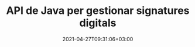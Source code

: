 ---
############################# Static ############################
layout: "product"
date: 2021-04-27T09:31:06+03:00
draft: false

product: "Signature"
product_tag: "signature"
platform: "Java"
platform_tag: "java"

############################# Head ############################
head_title: "API de signatura digital de Java, afegeix una signatura electrònica a la imatge PDF Word Excel"
head_description: "API de signatura digital de Java. Biblioteca de signatura electrònica per signar digitalment PDF, Microsoft Word, fulls de càlcul Excel, presentacions de PowerPoint i formats de documents d'imatge."

############################# Header ############################
title: "API de Java per gestionar signatures digitals"
description: "Gestioneu la signatura electrònica d'imatge, codi QR, codi de barres, metadades, text i tipus de segell en aplicacions Java per signar imatges i formats de fitxers de documents digitals."
button:
    enable: true

############################# SubMenu ############################
submenu:
    enable: true
    
    left:
        img_alt: "GroupDocs.Signature for Java"
        image: "https://www.groupdocs.cloud/templates/groupdocs/images/product-logos/groupdocs-signature-java.png"
        product: "GroupDocs.Signature"
        platform: "Java"

    middle:
        button:
            # button loop
            - link: "#overview"
              text: "Visió general"

            # button loop
            - link: "#features"
              text: "Característiques"

            # button loop
            - link: "#support"
              text: "Suport"

            # button loop
            - link: "https://products.groupdocs.app/signature"
              text: "Demostració en directe"

            # button loop
            - link: "https://purchase.groupdocs.com/pricing/signature/java"
              text: "Preus"

    right:
        link_download: "https://downloads.groupdocs.com/signature"
        link_learn: "https://docs.groupdocs.com/signature/java/"
        link_buy: "https://purchase.groupdocs.com"

############################# Overview ############################
overview:
    enable: true
    content: |
      L'API de GroupDocs.Signature per a Java us ajuda a desenvolupar aplicacions Java amb funcionalitat de signatures electròniques per signar documents digitals de formats compatibles sense instal·lar cap programari extern. Admet la manipulació i la gestió de diversos tipus de signatures electrònices com ara imatge, codi de barres, codi QR, segell, text, òptica i metadades. Tots els vostres documents de negoci electrònic com Microsoft Office Word, presentacions de PowerPoint, fulls de càlcul Excel, imatges i fitxers PDF es poden signar digitalment personalitzant les propietats de la signatura, p. ombra, dimensions, alineació i més segons els vostres requisits. La biblioteca de signatura digital és senzilla i lleugera, i consta d'un únic fitxer DLL que es pot integrar fàcilment dins d'una aplicació Java nova o existent.  

      Mitjançant l'API de GroupDocs.Signature per a Java, podeu carregar tots els certificats registrats del sistema o localitzar signatures existents mitjançant una cerca senzilla i avançada. Les opcions per treballar amb documents protegits amb contrasenya, especificant propietats de signatura comunes (mida del text, opacitat, rotació, verificació, propietats de tipus de lletra, opcions de color, número de pàgina, amplada, superior, esquerra, etc.) i el suport per implementar diferents tipus de signatura electrònica fan que sigui fiable. Solució de gestió de signatures electròniques per a documents digitals.  

      GroupDocs.Signature per a Java és compatible amb totes les versions de Java i és compatible amb els sistemes operatius populars (Windows, Linux, MacOS) que són capaços d'executar el temps d'execució de Java
    tabs:
      enable: true
      
      ## TAB ONE ##
      tab_one:
        description: |
          Aquesta és una visió general de les funcions de GroupDocs.Signature per a Java:
      
        right:
          enable: true
          icon: "fab fa-html5"
          title: "Tipus de signatura"
          content: |
            * Signatura de text
            * Signatura de la imatge
            * Signatures digitals
            * Signatura del codi QR
            * Signatura del codi de barres
            * Signatura del segell
            * Formulari-camp Signatura
      
      ## TAB TWO ##
      tab_two:
        description: |
          L'API de signatura electrònica de Java admet diversos formats de fitxers de documents tal com s'enumeren a continuació. [Formats de documents admesos.](https://docs.groupdocs.com/signature/java/supported-document-formats/)

        left:
          enable: true
          table:
            # table loop
            - title: "Microsoft Office"
              content: |
                * **Word:** DOC, DOCX, DOCM, DOT, DOTX, DOTM, RTF, TXT
                * **Excel:** XLS, XLSX, XLSM, XLSB, XLTM, XLT, XLTM, XLTX, XLAM, SXC, SpreadsheetML
                * **PowerPoint:** PPT, PPTX, PPS, PPSX, PPSM, POT, POTM, POTX, PPTM

        right:
          enable: true
          table:
            # table loop
            - title: "Images & Other Formats"
              content: |
                * **Imatges**: JPG, BMP, PNG, TIFF, GIF, DCM, WEBP
                * **OpenDocument**: ODT, OTT, OTS, ODS, ODP, OTP, ODG
                * **Jpeg2000**: JP2, JPF, JPX, J2K, J2C, JPM
                * **Metafitxers**: EMF, WMF, CMX
                * **Portàtil**: PDF
                * **Gràfics vectorials escalables**: CDR, SVG
                * **Adobe Photoshop**: PSD
                * **Altres**: DJVU

      ## TAB THREE ##
      tab_three:
        description: |
          GroupDocs.Signature per a Java admet els següents sistemes operatius, marcs i gestors de paquets:
        
        left:
          enable: true
          table:
            # table loop
            - icon: "fab fa-windows"
              title: "Sistemes operatius"
              content: |
                * Microsoft Windows Desktop
                * Microsoft Windows Server
                * Linux
                * MacOS

            # table loop
            - icon: "fas fa-code"
              title: "Marcs suportats"
              content: |
                * Java 7 (1.7) and above

        right:
          enable: true
          table:
            # table loop
            - icon: "fas fa-cogs"
              title: "Entorns de desenvolupament"
              content: |
                * NetBeans
                * IntelliJ IDEA
                * Eclipse
            # table loop
            - icon: "fas fa-tools"
              title: "Eina d'automatització de creació"
              content: |
                * Maven

############################# Features ############################
features:
    enable: true
    title: "Funcions de GroupDocs.Signature per a Java"

    feature:
      # feature loop
      - icon: "fas fa-copy"
        content: "Creeu, llegiu, modifiqueu, amagueu i suprimiu signatures electròniques dels formats de document admesos"

      # feature loop
      - icon: "fas fa-eye"
        content: "Accés per signar el document des del corrent, camí relatiu o camí absolut"

      # feature loop
      - icon: "fas fa-bolt"
        content: "Apliqueu la signatura de text a documents, fulls de càlcul, presentacions, imatges i fitxers PDF"
      
      # feature loop
      - icon: "fas fa-file-powerpoint"
        content: "Afegiu la signatura de text com a anotació, adhesiu, imatge als fitxers PDF, també configureu l'estil i el color"

      # feature loop
      - icon: "fas fa-code"
        content: "Signeu un document PDF, un fitxer d'imatge i obteniu una sortida en un format de fitxer diferent"

      # feature loop
      - icon: "fas fa-cloud"
        content: "Signa digitalment imatges amb la signatura de text com a marca d'aigua i afegeix transparència, rotació a la signatura electrònica"

      # feature loop
      - icon: "fas fa-remove-format"
        content: "Cerqueu certificats i signeu documents de Microsoft Word, Excel i PDF amb certificats digitals"

      # feature loop
      - icon: "fas fa-comment-slash"
        content: "Signeu formats de document de processament de textos amb filigranes de text nadius"

      # feature loop
      - icon: "fas fa-location-arrow"
        content: "Utilitzeu el codi QR, el codi de barres per signar fitxers de paraules, diapositives, cel·les, PDF i imatges"

      # feature loop
      - icon: "fas fa-border-all"
        content: "Configureu i apliqueu signatures de segell per protegir els formats de fitxer admesos"

      # feature loop
      - icon: "fas fa-wrench"
        content: "Configura i assigna signatures d'imatge a documents, fulls de càlcul, presentacions, imatges i fitxers PDF"

      # feature loop
      - icon: "fas fa-columns"
        content: "Configura les propietats de la signatura, per exemple, aspecte i sensació, marges, alineació, etc."

      # feature loop
      - icon: "fas fa-file-word"
        content: "Apliqueu la signatura digital al document protegit amb contrasenya"

      # feature loop
      - icon: "fas fa-envelope"
        content: "Realitzeu la verificació de text dels documents PDF mitjançant el gestor de signatures"

      # feature loop
      - icon: "fas fa-print"
        content: "Verificació digital de documents Word, Cell, PDF amb contenidors de certificats .CER i .PFX"

      # feature loop
      - icon: "fas fa-file-archive"
        content: "Especifiqueu diferents tipus d'unitats de mesura (per exemple, mil·límetres, píxels, etc.) per a signatures de text PDF"

      # feature loop
      - icon: "fas fa-lock"
        content: "Obteniu informació del document mitjançant fitxer o URL: afegiu signatures de camp de formulari als documents PDF"

      # feature loop
      - icon: "fas fa-file-code"
        content: "Afegiu objecte de dades personalitzat, VCard incrustat, correu electrònic, EPC, MeCard o objecte d'esdeveniment al codi QR"
      
      # feature loop
      - icon: "fas fa-fill-drip"
        content: "Apliqueu diferents estils de pinzell a les signatures, per exemple, pinzell degradat, radial, sòlid i de textura"

      # feature loop
      - icon: "fas fa-file-excel"
        content: "Signar el document Situat a FTP o Azure Cloud Storage"

      # feature loop
      - icon: "fas fa-heading"
        content: "Estableix l'alineació del text dins de les formes per a documents, diapositives, imatges i fitxers PDF"

      # feature loop
      - icon: "fas fa-project-diagram"
        content: "Cerca, verifica i signa digitalment documents de presentació de PowerPoint"

      # feature loop
      - icon: "fas fa-cube"
        content: "Col·loqueu la signatura amb píxels als documents de la cel·la i el posicionament del text per a les signatures de segell"

      # feature loop
      - icon: "fab fa-uncharted"
        content: "Implementeu la signatura de segell rectangular amb cantonades arrodonides"

       # feature loop
      - icon: "fab fa-uncharted"
        content: "Amplieu les signatures de codis de barres i codis QR amb contingut de dades d'imatge"

       # feature loop
      - icon: "fab fa-uncharted"
        content: "Afegiu signatures de metadades xifrades mentre treballeu amb les opcions de signatura i cerca"

       # feature loop
      - icon: "fab fa-uncharted"
        content: "Insereix objectes personalitzats a signatures de metadades dins de Word, Excel i presentacions"

    more_feature:
      # more_feature_loop
      - title: "Configureu i apliqueu signatures electrònices fàcilment"
        content: |
          L'API de GroupDocs.Signature per a Java permet configurar i afegir signatures electrònices als formats de document compatibles. A continuació es mostra un exemple de codi que mostra com de senzill és aplicar una signatura de text a un fitxer PDF:

          ```java
          Signature signature = new Signature("sample.pdf");

          TextSignOptions options = new TextSignOptions("John Smith");
          // establir la posició de la signatura
          options.setLeft(100);
          options.setTop(100);
          
          // establir un rectangle de signatura
          options.setWidth(100);
          options.setHeight(30);

          // establir el color del text i el tipus de lletra
          options.setForeColor(Color.RED);
          SignatureFont signatureFont = new SignatureFont();
          signatureFont.setSize(12);
          signatureFont.setFamilyName("Comic Sans MS");
          options.setFont(signatureFont);
          options.setSignatureImplementation(TextSignatureImplementation.Sticker)

          // signar el document per arxivar
          signature.sign("sample_signed.pdf", options);
          ```

      # more_feature_loop
      - title: "Tipus de codificació de codi de barres compatibles per a la signatura electrònica"
        content: |
          Mitjançant l'API de GroupDocs.Signature per a Java, podeu aplicar signatures de codi de barres i codi QR als formats de fitxer compatibles. GroupDocs.Signature per a Java admet una gran varietat de tipus de codificació de codis de barres per satisfer la majoria de requisits. Els tipus de codificació de codis de barres admesos inclouen: Codi 11, Codi 128, Codi 16K/32, Codis de barres de dades, GS1 Codeblock, ISBN, ISMN, ISSN, ITF16, Pdf147, EAN8, EAN13, EAN14, UPCA, UPCE, ITF14, Code39 Standard i Codi39 ampliat.

          De la mateixa manera, l'API de GroupDocs.Signature per a Java us permet utilitzar tipus de codi QR, com ara QR, Aztec i Data Matrix. Els tipus de codificació de codis QR admesos inclouen Aztec, DataMatrix, GS1 DataMatrix i GS1 QR.

      # more_feature_loop
      - title: "Cerca signatures i certificats"
        content: |
          Mitjançant l'API de GroupDocs.Signature per a Java, podeu cercar signatures de codi QR i codi de barres en qualsevol document, presentació, full de càlcul, imatge i fitxer PDF i obtenir el resultat de la cerca. També podeu cercar objectes de dades personalitzats a partir de documents signats amb la signatura de codi QR, així com cercar VCard estàndard i objectes de correu electrònic a partir de documents signats amb codi QR. També s'admet la verificació del text xifrat de les signatures del codi QR, així com la cerca de signatura de metadades en documents PDF. Apliqueu criteris de cerca addicionals per a signatures digitals de documents Words & Cells.  

          L'opció de cerca també està disponible per a la signatura de metadades per a documents de Word, diapositives i fulls de càlcul, mentre que la cerca de camp de formulari està disponible per a documents PDF.

      # more_feature_loop
      - title: "Configura les propietats de la signatura electrònica"
        content: |
          Per millorar la UX dels usuaris finals, l'API de GroupDocs.Signature for Java ofereix moltes propietats que es poden configurar amb força facilitat. Podeu definir les opcions de tipus de lletra i color (Color de fons, Color de primer pla, Negreta, Cursiva, Subratllat, Família de tipus de lletra, Mida de la lletra, etc.), Opcions de fons i vores (Color de fons, Transparència de fons, Color de vora, Estil de guió de vora, Pes de vora, Transparència de la vora, etc.), Marges de signatura (esquerra, superior, amplada, alçada, farciment, etc.) i Configuració de l'àrea de signatura de la imatge i alineació de la signatura (alineació horitzontal, alineació vertical, etc.).

############################# Support ############################
support:
    enable: true

############################# Solutions ############################
solutions:
    enable: true
    title: "GroupDocs.Signature ofereix API de signatura de documents per a altres entorns de desenvolupament populars"

    solution:
        # solution loop
        - img_alt: "GroupDocs.Signature for .NET"
          image: "https://www.groupdocs.cloud/templates/groupdocs/images/product-logos/groupdocs-signature-net.png"
          product: "GroupDocs.Signature"
          platform: ".NET"
          link: "/signature/net/"

############################# Back to top ###############################
back_to_top:
  enable: true
---
